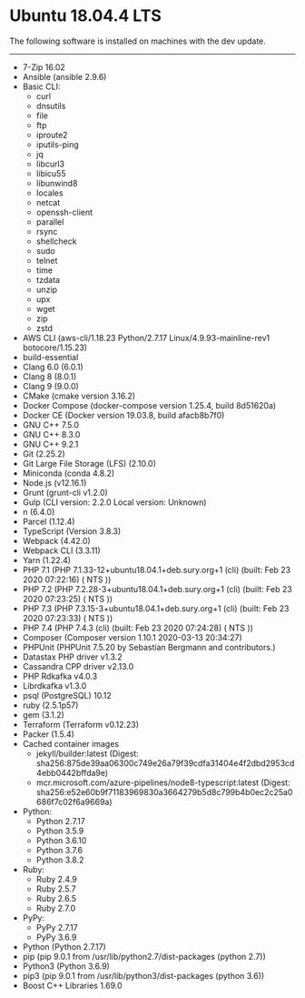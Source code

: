 # Ubuntu 18.04.4 LTS
The following software is installed on machines with the dev update.
***
- 7-Zip 16.02
- Ansible (ansible 2.9.6)
- Basic CLI:
  - curl
  - dnsutils
  - file
  - ftp
  - iproute2
  - iputils-ping
  - jq
  - libcurl3
  - libicu55
  - libunwind8
  - locales
  - netcat
  - openssh-client
  - parallel
  - rsync
  - shellcheck
  - sudo
  - telnet
  - time
  - tzdata
  - unzip
  - upx
  - wget
  - zip
  - zstd
- AWS CLI (aws-cli/1.18.23 Python/2.7.17 Linux/4.9.93-mainline-rev1 botocore/1.15.23)
- build-essential
- Clang 6.0 (6.0.1)
- Clang 8 (8.0.1)
- Clang 9 (9.0.0)
- CMake (cmake version 3.16.2)
- Docker Compose (docker-compose version 1.25.4, build 8d51620a)
- Docker CE (Docker version 19.03.8, build afacb8b7f0)
- GNU C++ 7.5.0
- GNU C++ 8.3.0
- GNU C++ 9.2.1
- Git (2.25.2)
- Git Large File Storage (LFS) (2.10.0)
- Miniconda (conda 4.8.2)
- Node.js (v12.16.1)
- Grunt (grunt-cli v1.2.0)
- Gulp (CLI version: 2.2.0
Local version: Unknown)
- n (6.4.0)
- Parcel (1.12.4)
- TypeScript (Version 3.8.3)
- Webpack (4.42.0)
- Webpack CLI (3.3.11)
- Yarn (1.22.4)
- PHP 7.1 (PHP 7.1.33-12+ubuntu18.04.1+deb.sury.org+1 (cli) (built: Feb 23 2020 07:22:16) ( NTS ))
- PHP 7.2 (PHP 7.2.28-3+ubuntu18.04.1+deb.sury.org+1 (cli) (built: Feb 23 2020 07:23:25) ( NTS ))
- PHP 7.3 (PHP 7.3.15-3+ubuntu18.04.1+deb.sury.org+1 (cli) (built: Feb 23 2020 07:23:33) ( NTS ))
- PHP 7.4 (PHP 7.4.3 (cli) (built: Feb 23 2020 07:24:28) ( NTS ))
- Composer  (Composer version 1.10.1 2020-03-13 20:34:27)
- PHPUnit (PHPUnit 7.5.20 by Sebastian Bergmann and contributors.)
- Datastax PHP driver v1.3.2
- Cassandra CPP driver v2.13.0
- PHP Rdkafka v4.0.3
- Librdkafka v1.3.0
- psql (PostgreSQL) 10.12
- ruby (2.5.1p57)
- gem (3.1.2)
- Terraform (Terraform v0.12.23)
- Packer (1.5.4)
- Cached container images
  - jekyll/builder:latest (Digest: sha256:875de39aa06300c749e26a79f39cdfa31404e4f2dbd2953cd4ebb0442bffda9e)
  - mcr.microsoft.com/azure-pipelines/node8-typescript:latest (Digest: sha256:e52e60b9f71183969830a3664279b5d8c799b4b0ec2c25a0686f7c02f6a9669a)
- Python:
  - Python 2.7.17
  - Python 3.5.9
  - Python 3.6.10
  - Python 3.7.6
  - Python 3.8.2
- Ruby:
  - Ruby 2.4.9
  - Ruby 2.5.7
  - Ruby 2.6.5
  - Ruby 2.7.0
- PyPy:
  - PyPy 2.7.17
  - PyPy 3.6.9
- Python (Python 2.7.17)
- pip (pip 9.0.1 from /usr/lib/python2.7/dist-packages (python 2.7))
- Python3 (Python 3.6.9)
- pip3 (pip 9.0.1 from /usr/lib/python3/dist-packages (python 3.6))
- Boost C++ Libraries 1.69.0
